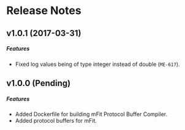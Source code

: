 # Release Notes

## v1.0.1 (2017-03-31)
##### Features
- Fixed log values being of type integer instead of double (`ME-617`).

## v1.0.0 (Pending)
##### Features
- Added Dockerfile for building mFit Protocol Buffer Compiler.
- Added protocol buffers for mFit.
